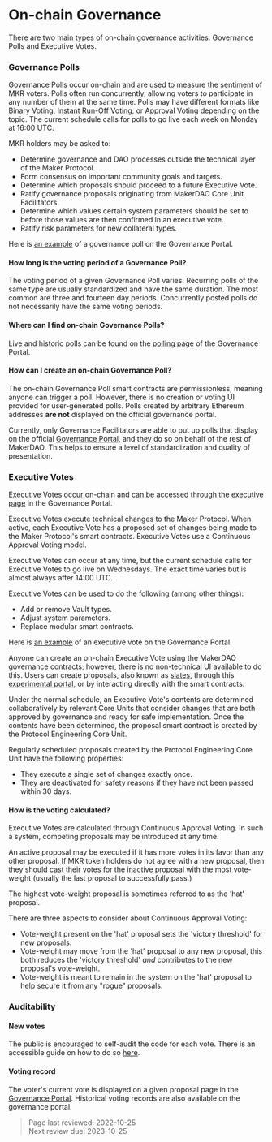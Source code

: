 # On-chain Governance 
There are two main types of on-chain governance activities: Governance Polls and Executive Votes. 

### Governance Polls

Governance Polls occur on-chain and are used to measure the sentiment of MKR voters. Polls often run concurrently, allowing voters to participate in any number of them at the same time. Polls may have different formats like Binary Voting, [Instant Run-Off Voting](https://en.wikipedia.org/wiki/Ranked_voting), or [Approval Voting](https://en.wikipedia.org/wiki/Approval_voting) depending on the topic. The current schedule calls for polls to go live each week on Monday at 16:00 UTC.

MKR holders may be asked to:

- Determine governance and DAO processes outside the technical layer of the Maker Protocol.
- Form consensus on important community goals and targets.
- Determine which proposals should proceed to a future Executive Vote.
- Ratify governance proposals originating from MakerDAO Core Unit Facilitators.
- Determine which values certain system parameters should be set to before those values are then confirmed in an executive vote.
- Ratify risk parameters for new collateral types.

Here is [an example](https://vote.makerdao.com/polling/Qmeac95W?network=mainnet#poll-detail) of a governance poll on the Governance Portal.

#### How long is the voting period of a Governance Poll?
The voting period of a given Governance Poll varies. Recurring polls of the same type are usually standardized and have the same duration. The most common are three and fourteen day periods. Concurrently posted polls do not necessarily have the same voting periods.

#### Where can I find on-chain Governance Polls?
Live and historic polls can be found on the [polling page](https://vote.makerdao.com/polling) of the Governance Portal.

#### How can I create an on-chain Governance Poll?
The on-chain Governance Poll smart contracts are permissionless, meaning anyone can trigger a poll. However, there is no creation or voting UI provided for user-generated polls. Polls created by arbitrary Ethereum addresses **are not** displayed on the official governance portal.

Currently, only Governance Facilitators are able to put up polls that display on the official [Governance Portal](https://vote.makerdao.com), and they do so on behalf of the rest of MakerDAO. This helps to ensure a level of standardization and quality of presentation.

### Executive Votes
Executive Votes occur on-chain and can be accessed through the [executive page](https://vote.makerdao.com/executive) in the Governance Portal.

Executive Votes execute technical changes to the Maker Protocol. When active, each Executive Vote has a proposed set of changes being made to the Maker Protocol's smart contracts. Executive Votes use a Continuous Approval Voting model.

Executive Votes can occur at any time, but the current schedule calls for Executive Votes to go live on Wednesdays. The exact time varies but is almost always after 14:00 UTC.

Executive Votes can be used to do the following (among other things):
- Add or remove Vault types.
- Adjust system parameters.
- Replace modular smart contracts.

Here is [an example](https://vote.makerdao.com/executive/template-executive-vote-parameter-changes-wsteth-a-onboarding-october-22-2021?network=mainnet#proposal-detail) of an executive vote on the Governance Portal.

Anyone can create an on-chain Executive Vote using the MakerDAO governance contracts; however, there is no non-technical UI available to do this. Users can create proposals, also known as [slates](https://docs.makerdao.com/smart-contract-modules/governance-module/chief-detailed-documentation), through this [experimental portal](https://chief.makerdao.com/), or by interacting directly with the smart contracts.

Under the normal schedule, an Executive Vote's contents are determined collaboratively by relevant Core Units that consider changes that are both approved by governance and ready for safe implementation. Once the contents have been determined, the proposal smart contract is created by the Protocol Engineering Core Unit.

Regularly scheduled proposals created by the Protocol Engineering Core Unit have the following properties: 
* They execute a single set of changes exactly once. 
* They are deactivated for safety reasons if they have not been passed within 30 days.

#### How is the voting calculated?
Executive Votes are calculated through Continuous Approval Voting. In such a system, competing proposals may be introduced at any time.

An active proposal may be executed if it has more votes in its favor than any other proposal. If MKR token holders do not agree with a new proposal, then they should cast their votes for the inactive proposal with the most vote-weight (usually the last proposal to successfully pass.)

The highest vote-weight proposal is sometimes referred to as the 'hat' proposal.

There are three aspects to consider about Continuous Approval Voting:
- Vote-weight present on the 'hat' proposal sets the 'victory threshold' for new proposals.
- Vote-weight may move from the 'hat' proposal to any new proposal, this both reduces the 'victory threshold' _and_ contributes to the new proposal's vote-weight.
- Vote-weight is meant to remain in the system on the 'hat' proposal to help secure it from any "rogue" proposals.

### Auditability

#### New votes
The public is encouraged to self-audit the code for each vote. There is an accessible guide on how to do so [here](governance/executive-audit.md). 

#### Voting record
The voter's current vote is displayed on a given proposal page in the [Governance Portal](https://vote.makerdao.com/). Historical voting records are also available on the governance portal.

>Page last reviewed: 2022-10-25  
>Next review due: 2023-10-25  

